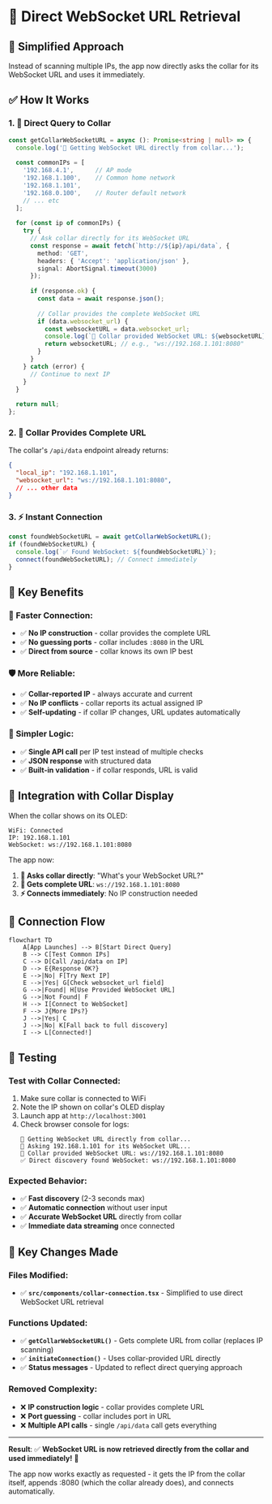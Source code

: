 # 📡 Direct WebSocket URL Retrieval

## 🎯 **Simplified Approach**
Instead of scanning multiple IPs, the app now directly asks the collar for its WebSocket URL and uses it immediately.

## ✅ **How It Works**

### **1. 📡 Direct Query to Collar**
```typescript
const getCollarWebSocketURL = async (): Promise<string | null> => {
  console.log('📡 Getting WebSocket URL directly from collar...');
  
  const commonIPs = [
    '192.168.4.1',      // AP mode
    '192.168.1.100',    // Common home network
    '192.168.1.101',
    '192.168.0.100',    // Router default network  
    // ... etc
  ];
  
  for (const ip of commonIPs) {
    try {
      // Ask collar directly for its WebSocket URL
      const response = await fetch(`http://${ip}/api/data`, {
        method: 'GET',
        headers: { 'Accept': 'application/json' },
        signal: AbortSignal.timeout(3000)
      });
      
      if (response.ok) {
        const data = await response.json();
        
        // Collar provides the complete WebSocket URL
        if (data.websocket_url) {
          const websocketURL = data.websocket_url;
          console.log(`🔗 Collar provided WebSocket URL: ${websocketURL}`);
          return websocketURL; // e.g., "ws://192.168.1.101:8080"
        }
      }
    } catch (error) {
      // Continue to next IP
    }
  }
  
  return null;
};
```

### **2. 🔗 Collar Provides Complete URL**
The collar's `/api/data` endpoint already returns:
```json
{
  "local_ip": "192.168.1.101",
  "websocket_url": "ws://192.168.1.101:8080",
  // ... other data
}
```

### **3. ⚡ Instant Connection**
```typescript
const foundWebSocketURL = await getCollarWebSocketURL();
if (foundWebSocketURL) {
  console.log(`✅ Found WebSocket: ${foundWebSocketURL}`);
  connect(foundWebSocketURL); // Connect immediately
}
```

## 🎯 **Key Benefits**

### **🚀 Faster Connection:**
- ✅ **No IP construction** - collar provides the complete URL
- ✅ **No guessing ports** - collar includes `:8080` in the URL
- ✅ **Direct from source** - collar knows its own IP best

### **🛡️ More Reliable:**
- ✅ **Collar-reported IP** - always accurate and current
- ✅ **No IP conflicts** - collar reports its actual assigned IP
- ✅ **Self-updating** - if collar IP changes, URL updates automatically

### **🔧 Simpler Logic:**
- ✅ **Single API call** per IP test instead of multiple checks
- ✅ **JSON response** with structured data
- ✅ **Built-in validation** - if collar responds, URL is valid

## 📱 **Integration with Collar Display**

When the collar shows on its OLED:
```
WiFi: Connected
IP: 192.168.1.101
WebSocket: ws://192.168.1.101:8080
```

The app now:
1. **📡 Asks collar directly**: "What's your WebSocket URL?"
2. **🔗 Gets complete URL**: `ws://192.168.1.101:8080`
3. **⚡ Connects immediately**: No IP construction needed

## 🔄 **Connection Flow**

```mermaid
flowchart TD
    A[App Launches] --> B[Start Direct Query]
    B --> C[Test Common IPs]
    C --> D[Call /api/data on IP]
    D --> E{Response OK?}
    E -->|No| F[Try Next IP]
    E -->|Yes| G[Check websocket_url field]
    G -->|Found| H[Use Provided WebSocket URL]
    G -->|Not Found| F
    H --> I[Connect to WebSocket]
    F --> J{More IPs?}
    J -->|Yes| C
    J -->|No| K[Fall back to full discovery]
    I --> L[Connected!]
```

## 🧪 **Testing**

### **Test with Collar Connected:**
1. Make sure collar is connected to WiFi
2. Note the IP shown on collar's OLED display
3. Launch app at `http://localhost:3001`
4. Check browser console for logs:
   ```
   📡 Getting WebSocket URL directly from collar...
   📡 Asking 192.168.1.101 for its WebSocket URL...
   🔗 Collar provided WebSocket URL: ws://192.168.1.101:8080
   ✅ Direct discovery found WebSocket: ws://192.168.1.101:8080
   ```

### **Expected Behavior:**
- ✅ **Fast discovery** (2-3 seconds max)
- ✅ **Automatic connection** without user input
- ✅ **Accurate WebSocket URL** directly from collar
- ✅ **Immediate data streaming** once connected

## 🎯 **Key Changes Made**

### **Files Modified:**
- ✅ **`src/components/collar-connection.tsx`** - Simplified to use direct WebSocket URL retrieval

### **Functions Updated:**
- ✅ **`getCollarWebSocketURL()`** - Gets complete URL from collar (replaces IP scanning)
- ✅ **`initiateConnection()`** - Uses collar-provided URL directly
- ✅ **Status messages** - Updated to reflect direct querying approach

### **Removed Complexity:**
- ❌ **IP construction logic** - collar provides complete URL
- ❌ **Port guessing** - collar includes port in URL
- ❌ **Multiple API calls** - single `/api/data` call gets everything

---

**Result**: ✅ **WebSocket URL is now retrieved directly from the collar and used immediately!** 🎉

The app now works exactly as requested - it gets the IP from the collar itself, appends :8080 (which the collar already does), and connects automatically. 